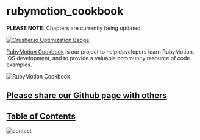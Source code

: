 # rubymotion_cookbook #

**PLEASE NOTE:**  Chapters are currently being updated!

[![Crusher.io Optimization Badge](http://crusher.io/repo/iconoclastlabs/rubymotion_cookbook/badge)](http://crusher.io/repo/iconoclastlabs/rubymotion_cookbook)

[RubyMotion Cookbook](http://iconoclastlabs.github.com/rubymotion_cookbook) is our project to help developers learn RubyMotion, iOS development, and to provide a valuable community
resource of code examples. 

![RubyMotion
Cookbook](https://github.com/IconoclastLabs/rubymotion_cookbook/raw/master/rubymotion_cookbook.png
"RubyMotion Cookbook")

## [Please share our Github page with others](http://iconoclastlabs.github.com/rubymotion_cookbook/)
## [Table of Contents](https://github.com/IconoclastLabs/rubymotion_cookbook/wiki/Table-of-Contents)

![contact](https://s3.amazonaws.com/iconoclastweb/email_pic.png)
